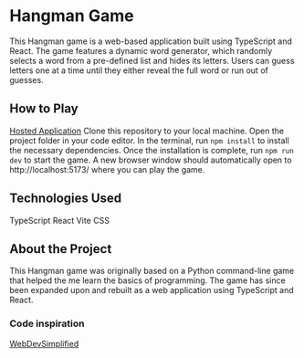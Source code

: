 # Hangman Game
This Hangman game is a web-based application built using TypeScript and React. The game features a dynamic word generator, which randomly selects a word from a pre-defined list and hides its letters. Users can guess letters one at a time until they either reveal the full word or run out of guesses. 


## How to Play
[Hosted Application](https://react-ts-hangman.onrender.com/)
Clone this repository to your local machine.
Open the project folder in your code editor.
In the terminal, run `npm install` to install the necessary dependencies.
Once the installation is complete, run `npm run dev` to start the game.
A new browser window should automatically open to http://localhost:5173/ where you can play the game.

## Technologies Used
TypeScript
React
Vite
CSS

## About the Project
This Hangman game was originally based on a Python command-line game that helped the me learn the basics of programming. The game has since been expanded upon and rebuilt as a web application using TypeScript and React.

### Code inspiration
[WebDevSimplified](https://www.youtube.com/watch?v=-ONUyenGnWw)
